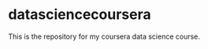 datasciencecoursera
===================

This is the repository for my coursera data science course. 
